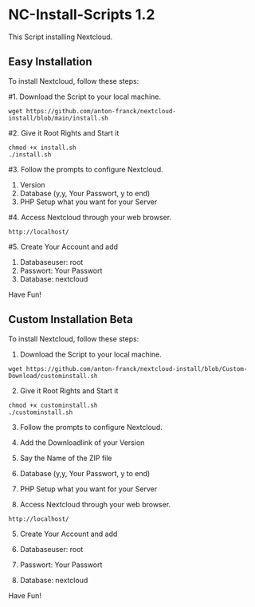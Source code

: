 # NC-Install-Scripts  1.2

This Script installing Nextcloud.

## Easy Installation

To install Nextcloud, follow these steps:

#1. Download the Script to your local machine.
```shell
wget https://github.com/anton-franck/nextcloud-install/blob/main/install.sh
```

#2. Give it Root Rights and Start it
```shell
chmod +x install.sh
./install.sh
```

#3. Follow the prompts to configure Nextcloud.

1. Version
2. Database (y,y, Your Passwort, y to end)
3. PHP Setup what you want for your Server


#4. Access Nextcloud through your web browser.
```plaintext
http://localhost/
```
#5. Create Your Account and add

1. Databaseuser: root
2. Passwort: Your Passwort
3. Database: nextcloud

Have Fun!


## Custom Installation Beta

To install Nextcloud, follow these steps:

1. Download the Script to your local machine.
```shell
wget https://github.com/anton-franck/nextcloud-install/blob/Custom-Download/custominstall.sh
```

2. Give it Root Rights and Start it
```shell
chmod +x custominstall.sh
./custominstall.sh
```

3. Follow the prompts to configure Nextcloud.

1. Add the Downloadlink of your Version
2. Say the Name of the ZIP file
3. Database (y,y, Your Passwort, y to end)
4. PHP Setup what you want for your Server


4. Access Nextcloud through your web browser.
```plaintext
http://localhost/
```
5. Create Your Account and add

1. Databaseuser: root
2. Passwort: Your Passwort
3. Database: nextcloud

Have Fun!